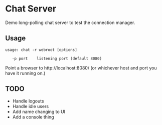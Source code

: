 Chat Server
===========
Demo long-polling chat server to test the connection manager.

Usage
-----
    usage: chat -r webroot [options]

       -p port    listening port (default 8080)

Point a browser to http://localhost:8080/ (or whichever host and port
you have it running on.)

TODO
----
* Handle logouts
* Handle idle users
* Add name changing to UI
* Add a console thing
